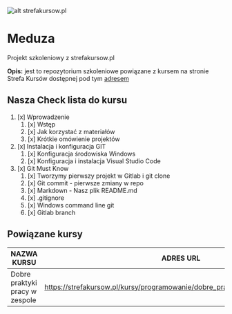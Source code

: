 ![alt strefakursow.pl](https://bedeprogramistka.pl/wp-content/uploads/2018/08/strefa-kursow-logo-1.jpg "Strefa Kursów Szkolenia Online")
# Meduza
Projekt szkoleniowy z strefakursow.pl

**Opis:** jest to repozytorium szkoleniowe powiązane z kursem na stronie Strefa Kursów dostępnej pod tym [adresem](https://strefakorsow.pl)

## Nasza Check lista do kursu

1. [x] Wprowadzenie  
   1. [x] Wstęp  
   2. [x] Jak korzystać z materiałów  
   3. [x] Krótkie omówienie projektów  
2. [x] Instalacja i konfiguracja GIT  
   1. [x] Konfiguracja środowiska Windows  
   2. [x] Konfiguracja i instalacja Visual Studio Code  
3. [x] Git Must Know  
   1. [x] Tworzymy pierwszy projekt w Gitlab i git clone  
   2. [x] Git commit - pierwsze zmiany w repo  
   3. [x] Markdown - Nasz plik README.md
   4. [x] .gitignore
   5. [x] Windows command line git
   6. [x] Gitlab branch
   
## Powiązane kursy

| NAZWA KURSU | ADRES URL | POZIOM KURSU |
| ----------- | --------- | ------------ |
| Dobre praktyki pracy w zespole | https://strefakursow.pl/kursy/programowanie/dobre_praktyki_pracy_w_zespole.html | Średniozaawansowany |
